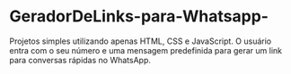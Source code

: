 # GeradorDeLinks-para-Whatsapp-
Projetos simples utilizando apenas HTML, CSS e JavaScript.
O usuário entra com o seu número e uma mensagem predefinida para gerar um link 
para conversas rápidas no WhatsApp.
